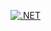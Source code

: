 [![.NET](https://github.com/VishKapare10/dotnet7App/actions/workflows/dotnet.yml/badge.svg)](https://github.com/VishKapare10/dotnet7App/actions/workflows/dotnet.yml)
